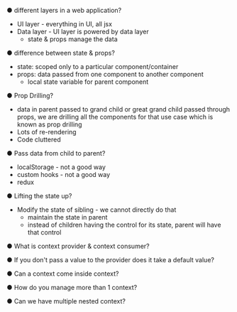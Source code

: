 ● different layers in a web application?
- UI layer - everything in UI, all jsx
- Data layer - UI layer is powered by data layer
    - state & props manage the data

● difference between state & props?
- state: scoped only to a particular component/container
- props: data passed from one component to another component
    - local state variable for parent component

● Prop Drilling?
- data in parent passed to grand child or great grand child passed through props, we are drilling all the components for that use case which is known as prop drilling
- Lots of re-rendering
- Code cluttered

● Pass data from child to parent?
- localStorage - not a good way
- custom hooks - not a good way
- redux

● Lifting the state up?
- Modify the state of sibling - we cannot directly do that
    - maintain the state in parent
    - instead of children having the control for its state, parent will have that control

<!-- TODO: explore Components & Profiling from React Dev Tools -->

● What is context provider & context consumer?
<!-- TODO -->

● If you don't pass a value to the provider does it take a default value?
<!-- TODO -->

● Can a context come inside context?
<!-- TODO -->

● How do you manage more than 1 context?
<!-- TODO -->

● Can we have multiple nested context?
<!-- TODO -->
